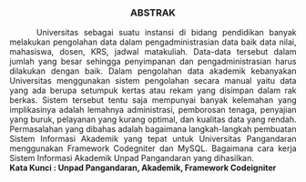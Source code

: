   <h3 align="center">ABSTRAK</h3>
<p align="justify">&nbsp;&nbsp;&nbsp;&nbsp;&nbsp;Universitas sebagai suatu instansi di bidang pendidikan banyak melakukan pengolahan data dalam pengadministrasian data baik data nilai, mahasiswa, dosen, KRS,  jadwal matakuliah. Data-data tersebut dalam jumlah yang besar sehingga penyimpanan dan pengadministrasian harus dilakukan dengan baik. Dalam pengolahan data akademik kebanyakan Universitas menggunakan sistem pengolahan secara manual yaitu data yang ada berupa setumpuk kertas atau rekam yang disimpan dalam rak berkas. Sistem tersebut tentu saja mempunyai banyak kelemahan yang implikasinya adalah lemahnya administrasi, pemborosan tenaga, penyajian yang buruk, pelayanan yang kurang optimal, dan kualitas data yang rendah. Permasalahan yang dibahas adalah bagaimana langkah-langkah pembuatan Sistem Informasi Akademik yang tepat untuk Universitas Pangandaran menggunakan Framework Codegniter dan MySQL. Bagaimana cara kerja Sistem Informasi Akademik Unpad Pangandaran yang dihasilkan. 
<br>
<b>Kata Kunci : Unpad Pangandaran, Akademik, Framework Codeigniter</b>
</p>